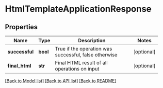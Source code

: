 # HtmlTemplateApplicationResponse

## Properties
Name | Type | Description | Notes
------------ | ------------- | ------------- | -------------
**successful** | **bool** | True if the operation was successful, false otherwise | [optional] 
**final_html** | **str** | Final HTML result of all operations on input | [optional] 

[[Back to Model list]](../README.md#documentation-for-models) [[Back to API list]](../README.md#documentation-for-api-endpoints) [[Back to README]](../README.md)


